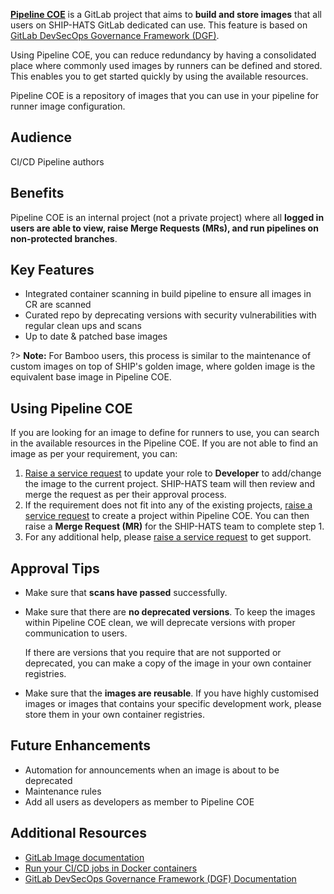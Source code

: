 **[Pipeline COE](https://sgts.gitlab-dedicated.com/innersource/projects/sgts-pipelinecoe)** is a GitLab project that aims to **build and store images** that all users on SHIP-HATS GitLab dedicated can use. This feature is based on [GitLab DevSecOps Governance Framework (DGF)](https://gitlab-org.gitlab.io/professional-services-automation/pipelinecoe/pipeline-templates/#/). 

Using Pipeline COE, you can reduce redundancy by having a consolidated place where commonly used images by runners can be defined and stored. This enables you to get started quickly by using the available resources.

Pipeline COE is a repository of images that you can use in your pipeline for runner image configuration.

## Audience

CI/CD Pipeline authors 

## Benefits

Pipeline COE is an internal project (not a private project)  where all **logged in users are able to view, raise Merge Requests (MRs), and run pipelines on non-protected branches**.

## Key Features 


- Integrated container scanning in build pipeline to ensure all images in CR are scanned
- Curated repo by deprecating versions with security vulnerabilities with regular clean ups and scans
- Up to date & patched base images

?> **Note:** For Bamboo users, this process is similar to the maintenance of custom images on top of SHIP's golden image, where golden image is the equivalent base image in Pipeline COE.

## Using Pipeline COE

If you are looking for an image to define for runners to use, you can search in the available resources in the Pipeline COE. If you are not able to find an image as per your requirement, you can:

1. [Raise a service request](https://jira.ship.gov.sg/servicedesk/customer/portal/11) to update your role to **Developer** to add/change the image to the current project. SHIP-HATS team will then review and merge the request as per their approval process. 
1. If the requirement does not fit into any of the existing projects, [raise a service request](https://jira.ship.gov.sg/servicedesk/customer/portal/11) to create a project within Pipeline COE. You can then raise a **Merge Request (MR)** for the SHIP-HATS team to complete step 1.
1. For any additional help, please [raise a service request](https://jira.ship.gov.sg/servicedesk/customer/portal/11) to get support. 


## Approval Tips

- Make sure that **scans have passed** successfully.
- Make sure that there are **no deprecated versions**. To keep the images within Pipeline COE clean, we will deprecate versions with proper communication to users.  
    
    If there are versions that you require that are not supported or deprecated, you can make a copy of the image in your own container registries.

- Make sure that the **images are reusable**. If you have highly customised images or images that contains your specific development work, please store them in your own container registries.

## Future Enhancements

- Automation for announcements when an image is about to be deprecated
- Maintenance rules
- Add all users as developers as member to Pipeline COE

## Additional Resources

- [GitLab Image documentation](https://docs.gitlab.com/ee/ci/yaml/#image)
- [Run your CI/CD jobs in Docker containers](https://docs.gitlab.com/ee/ci/docker/using_docker_images.html)
- [GitLab DevSecOps Governance Framework (DGF) Documentation](https://gitlab-org.gitlab.io/professional-services-automation/pipelinecoe/pipeline-templates/#/)

<!--## Purpose

Using Pipeline COE, you can reduce redundancy by having a consolidated place where commonly used images by runners can be defined and stored. This enables you to get started quickly by using the available resources. 

Pipeline COE is a repository of images that you can include in various stages (For example, `Build.gitlab-ci.yml`) of a project's repository. You can build an end to end pipeline using the [Pipeline Templates](./pipeline-templates-snippet) as shown in the example image below:

![Pipeline COE Build](./images/pipeline-coe-build.png)

-->
